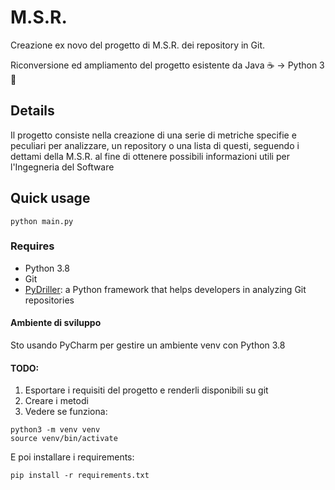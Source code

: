 # M.S.R.
Creazione ex novo del progetto di M.S.R. dei repository in Git. 

Riconversione ed ampliamento del progetto esistente da Java ☕ -> Python 3 🐍

## Details
Il progetto consiste nella creazione di una serie di metriche specifie e peculiari per analizzare, un repository o una lista di questi, seguendo i dettami della M.S.R. al fine di ottenere possibili informazioni utili per l'Ingegneria del Software

## Quick usage
````commandline
python main.py
````


### Requires
[comment]: <> (Pronto prova)
* Python 3.8
* Git
* [PyDriller](https://github.com/ishepard/pydriller): a  Python framework that helps developers in analyzing Git repositories

#### Ambiente di sviluppo
Sto usando PyCharm per gestire un ambiente venv con Python 3.8

#### TODO:

1. Esportare i requisiti del progetto e renderli disponibili su git
1. Creare i metodi
1. Vedere se funziona:
````commandline
python3 -m venv venv
source venv/bin/activate
````
E poi installare i requirements:
````commandline
pip install -r requirements.txt
````
